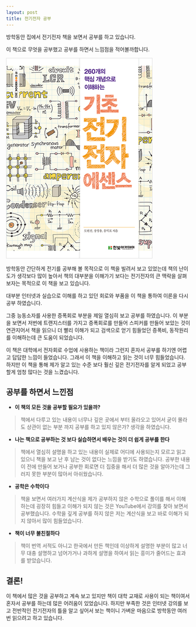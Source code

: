 ```yaml
---
layout: post
title: 전기전자 공부
---
```


방학동안 집에서 전기전자 책을 보면서 공부를 하고 있습니다. 

이 책으로 무엇을 공부했고 공부를 하면서 느낌점을 적어볼까합니다.

![전기전자책](/img/2019_01_18/ET_book.jpg)

방학동안 간단하게 전기를 공부해 볼 목적으로 이 책을 빌려서 보고 있었는데 책의 난이도가 생각보다 많이 높아서 책의 대부분을 이해가기 보다는 전기전자의 큰 맥락을 살펴 보자는 목적으로 이 책을 보고 있습니다. 

대부분 인터넷과 실습으로 이해를 하고 있던 회로와 부품을 이 책을 통하여 이론을 다시 공부 하였습니다. 

그중 능동소자를 사용한 증폭회로 부분을 제일 열심히 보고 공부를 하였습니다. 
이 부분을 보면서 저번에 트랜지스터를 가지고 증폭회로를 만들어 스피커를 만들어 보았는 것이 연관지어서 책을 읽으니 더 빨리 이해가 되고 검색으로 얻기 힘들었던 증폭비, 동작원리를 이해하는데 큰 도움이 되었습니다. 

이 책은 대학에서 전자회로 수업에 사용하는 책이라 그런지 혼자서 공부를 하기엔 어렵고 답답한 느낌이 들었습니다. 그래서 이 책을 이해하고 읽는 것이 너무 힘들었습니다. 하지만 이 책을 통해 제가 알고 있는 수준 보다 훨신 깊은 전기전자를 알게 되었고 공부할게 엄청 많다는 것을 느겼습니다.


## 공부를 하면서 느낀점

* __이 책의 모든 것을 공부할 필요가 있을까?__
> 책에서 다루고 있는 내용이 너무나 깊은 곳에서 부터 올라오고 있어서 굳이 몰라도 상관이 없는 부분 까지 공부를 하고 있지 않은가? 생각을 하였습니다.

* __나는 책으로 공부하는 것 보다 실습하면서 배우는 것이 더 쉽게 공부를 한다__ 
> 책에서 열심히 설명을 하고 있는 내용이 실제로 어디에 사용되는지 모르고 읽고 있으니 책을 보고 난 후 남는 것이 없다는 느낌을 받기도 하였습니다. 공부한 내용이 전에 만들어 보거나 공부한 회로면 더 집중을 해서 더 많은 것을 알아가는데 그러지 못한 부분이 많아서 아쉬웠습니다.

* __공학은 수학이다__
> 책을 보면서 여러가지 계산식을 제가 공부하지 않은 수학으로 풀이를 해서 이해하는데 굉장히 힘들고 이해가 되지 않는 것은 YouTube에서 강의를 찾아 보면서 공부했습니다. 수학을 깊게 공부를 하지 않은 저는 계산식을 보고 바로 이해가 되지 않아서 많이 힘들었습니다.

* __책이 너무 불친절하다__

> 책이 번역 서적도 아니고 한국에서 만든 책인데 이상하게 설명한 부분이 많고 너무 대충 설명하고 넘어가거나 과하게 설명을 하여서 읽는 흥미가 줄어드는 효과를 받았습니다. 

## 결론!

이 책에서 많은 것을 공부하고 계속 보고 있지만 책이 대학 교재로 사용이 되는 책이여서 혼자서 공부를 하는데 많은 어려움이 있었습니다. 하지만 부족한 것은 인터넷 강의를 보고 전반적인 전기전자의 틀을 알고 싶어서 보는 책이니 가벼운 마음으로 방학동안 여러번 읽으려고 하고 있습니다.
